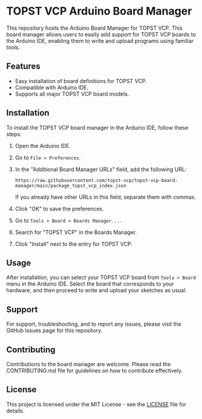 # TOPST VCP Arduino Board Manager

This repository hosts the Arduino Board Manager for TOPST VCP. This board manager allows users to easily add support for TOPST VCP boards to the Arduino IDE, enabling them to write and upload programs using familiar tools.

## Features

- Easy installation of board definitions for TOPST VCP.
- Compatible with Arduino IDE.
- Supports all major TOPST VCP board models.

## Installation

To install the TOPST VCP board manager in the Arduino IDE, follow these steps:

1. Open the Arduino IDE.
2. Go to `File > Preferences`.
3. In the "Additional Board Manager URLs" field, add the following URL:
   ```
   https://raw.githubusercontent.com/topst-vcp/topst-vcp-board-manager/main/package_topst_vcp_index.json
   ```
   If you already have other URLs in this field, separate them with commas.

4. Click "OK" to save the preferences.
5. Go to `Tools > Board > Boards Manager...`.
6. Search for "TOPST VCP" in the Boards Manager.
7. Click "Install" next to the entry for TOPST VCP.

## Usage

After installation, you can select your TOPST VCP board from `Tools > Board` menu in the Arduino IDE. Select the board that corresponds to your hardware, and then proceed to write and upload your sketches as usual.

## Support

For support, troubleshooting, and to report any issues, please visit the GitHub Issues page for this repository.

## Contributing

Contributions to the board manager are welcome. Please read the CONTRIBUTING.md file for guidelines on how to contribute effectively.

## License

This project is licensed under the MIT License - see the [LICENSE](https://topst.ai/tech/docs?TOPST-VCP&Software&Arduino_IDE&License) file for details.

